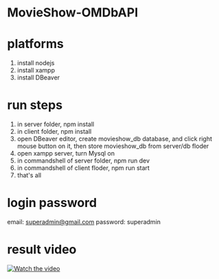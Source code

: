 # MovieShow-OMDbAPI

# platforms
1. install nodejs
2. install xampp
3. install DBeaver

# run steps
1. in server folder, npm install
2. in client folder, npm install
3. open DBeaver editor, create movieshow_db database, and click right mouse button on it, then store movieshow_db from server/db floder
4. open xampp server, turn Mysql on
5. in commandshell of server folder, npm run dev
6. in commandshell of client floder, npm run start
7. that's all

# login password
email: superadmin@gmail.com
password: superadmin

# result video
[![Watch the video](https://i.imgur.com/vKb2F1B.png)](https://youtu.be/vt5fpE0bzSY)
